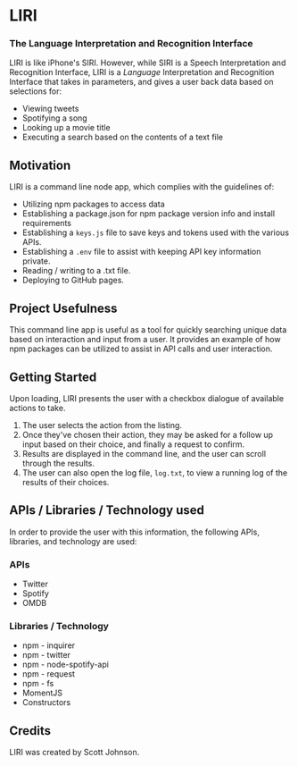 # LIRI
### The Language Interpretation and Recognition Interface

LIRI is like iPhone's SIRI. However, while SIRI is a Speech Interpretation and Recognition Interface, LIRI is a _Language_ Interpretation and Recognition Interface that takes in parameters, and gives a user back data based on selections for:  
* Viewing tweets
* Spotifying a song
* Looking up a movie title
* Executing a search based on the contents of a text file

## Motivation
LIRI is a command line node app, which complies with the guidelines of:
* Utilizing npm packages to access data
* Establishing a package.json for npm package version info and install requirements
* Establishing a `keys.js` file to save keys and tokens used with the various APIs.
* Establishing a `.env` file to assist with keeping API key information private.
* Reading / writing to a .txt file.
* Deploying to GitHub pages.

## Project Usefulness
This command line app is useful as a tool for quickly searching unique data based on interaction and input from a user.  It provides an example of how npm packages can be utilized to assist in API calls and user interaction.

## Getting Started
Upon loading, LIRI presents the user with a checkbox dialogue of available actions to take.

1.  The user selects the action from the listing.
2.  Once they've chosen their action, they may be asked for a follow up input based on their choice, and finally a request to confirm.
3.  Results are displayed in the command line, and the user can scroll through the results.
4.  The user can also open the log file, `log.txt`, to view a running log of the results of their choices.

## APIs / Libraries / Technology used
In order to provide the user with this information, the following APIs, libraries, and technology are used:

### APIs
* Twitter
* Spotify
* OMDB

### Libraries / Technology
* npm - inquirer
* npm - twitter
* npm - node-spotify-api
* npm - request
* npm - fs
* MomentJS
* Constructors

## Credits
LIRI was created by Scott Johnson.